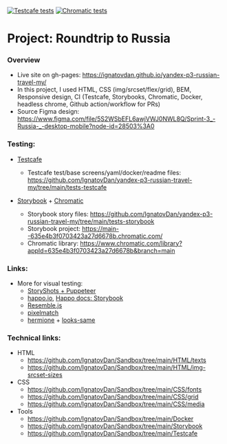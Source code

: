[![Testcafe tests](https://github.com/IgnatovDan/yandex-p3-russian-travel-my/actions/workflows/run-testcafe-tests.yaml/badge.svg)](https://github.com/IgnatovDan/yandex-p3-russian-travel-my/actions/workflows/run-testcafe-tests.yaml) 
[![Chromatic tests](https://github.com/IgnatovDan/yandex-p3-russian-travel-my/actions/workflows/run-chromatic-tests.yaml/badge.svg)](https://github.com/IgnatovDan/yandex-p3-russian-travel-my/actions/workflows/run-chromatic-tests.yaml)

# Project: Roundtrip to Russia

### Overview

* Live site on gh-pages: https://ignatovdan.github.io/yandex-p3-russian-travel-my/
* In this project, I used HTML, CSS (img/srcset/flex/grid), BEM, Responsive design, CI (Testcafe, Storybooks, Chromatic, Docker, headless chrome, Github action/workflow for PRs)
* Source Figma design: https://www.figma.com/file/5S2WSbEFL6awjVWJ0NWL8Q/Sprint-3_-Russia-_-desktop-mobile?node-id=28503%3A0

### Testing:
- [Testcafe](https://testcafe.io/)
  - Testcafe test/base screens/yaml/docker/readme files: https://github.com/IgnatovDan/yandex-p3-russian-travel-my/tree/main/tests-testcafe

- [Storybook](https://storybook.js.org/docs/react/writing-tests/visual-testing) + [Chromatic](https://www.chromatic.com/)
  - Storybook story files: https://github.com/IgnatovDan/yandex-p3-russian-travel-my/tree/main/tests-storybook
  - Storybook project: https://main--635e4b3f0703423a27d6678b.chromatic.com/
  - Chromatic library: https://www.chromatic.com/library?appId=635e4b3f0703423a27d6678b&branch=main

### Links:

- More for visual testing:
  - [StoryShots + Puppeteer](https://github.com/storybookjs/storybook/tree/main/addons/storyshots/storyshots-puppeteer#imagesnapshots)
  - [happo.io](https://github.com/happo/happo.io), [Happo docs: Storybook](https://docs.happo.io/docs/storybook)
  - [Resemble.js](https://github.com/rsmbl/Resemble.js)
  - [pixelmatch](https://github.com/mapbox/pixelmatch)
  - [hermione](https://github.com/gemini-testing/hermione) + [looks-same](https://github.com/gemini-testing/looks-same)

### Technical links:

- HTML
  - https://github.com/IgnatovDan/Sandbox/tree/main/HTML/texts
  - https://github.com/IgnatovDan/Sandbox/tree/main/HTML/img-srcset-sizes
- CSS
  - https://github.com/IgnatovDan/Sandbox/tree/main/CSS/fonts
  - https://github.com/IgnatovDan/Sandbox/tree/main/CSS/grid
  - https://github.com/IgnatovDan/Sandbox/tree/main/CSS/media
- Tools
  - https://github.com/IgnatovDan/Sandbox/tree/main/Docker
  - https://github.com/IgnatovDan/Sandbox/tree/main/Storybook
  - https://github.com/IgnatovDan/Sandbox/tree/main/Testcafe
